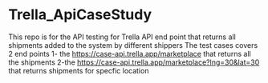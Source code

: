 # Trella_ApiCaseStudy
This repo is for the API testing for Trella API end point that returns all shipments added to the system by different shippers
The test cases covers 2 end points
 1- the https://case-api.trella.app/marketplace that returns all the shipments 
 2-the https://case-api.trella.app/marketplace?lng=30&lat=30 that returns shipments for specfic location 
